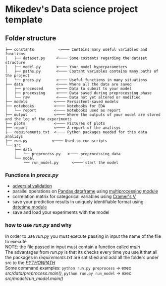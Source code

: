 # Mikedev's Data science project template

## Folder structure
    ├── constants           <──── Contains many useful variables and functions
    │   ├── dataset.py     <──── Some costants regarding the dataset structure
    │   ├── model.py       <──── Your model hyperparameters
    │   ├── paths.py       <──── Costant variables contains many paths of the project 
    │   └── procs.py       <──── Useful functions in many situations
    ├── data               <──── Where all the data are saved
    │   ├── processed      <──── Data to submit to your model
    │   ├── processing     <──── Data saved during preprocessing phase
    │   └── raw            <──── Data not yet altered or modified 
    ├── models            <──── Persistent-saved models
    ├── notebooks         <──── Notebooks for EDA
    │   └── report        <──── Notebooks used as report
    ├── output            <──── Where the outputs of your model are stored and the log of the experiments
    ├── plots             <──── Pictures of plots
    ├── report            <──── A report of the analisys
    ├── requirements.txt  <──── Python packages needed for this data analisys
    ├── run.py           <──── Used to run scripts
    └── src
        ├── data
        │   └── preprocess.py   <──── preprocessing data
        └── model
            └── run_model.py      <──── start the model
            
### Functions in _procs.py_

- [adversial validation](http://manishbarnwal.com/blog/2017/02/15/introduction_to_adversarial_validation/)
- parallel operations on [Pandas dataframe](https://pandas.pydata.org/pandas-docs/stable/generated/pandas.DataFrame.html) using [multiprocessing module](https://docs.python.org/3.6/library/multiprocessing.html)
- correlation matrix for categorical variables using [Cramer's V](https://en.wikipedia.org/wiki/Cram%C3%A9r%27s_V)
- save your prediction results in uniquely identifiable format using [datetime module](https://docs.python.org/3.6/library/datetime.html)
- save and load your experiments with the model

### how to use _run.py_ and why
In order to use _run.py_ you must execute passing in input the name of the file to execute<br>
NOTE: the file passed in input must contain a function called _main_<br>
The advantages from _run.py_ is that its checks every time you use it that all the packages in _requirements.txt_ are satisfied
and add all the folders under src to the [_PYTHONPATH_](https://docs.python.org/3/using/cmdline.html#envvar-PYTHONPATH) <br>
Some command examples:
`python run.py preprocess` -> exec _src/data/preprocess.main()_, `python run.py run_model` -> exec _src/model/run_model.main()_